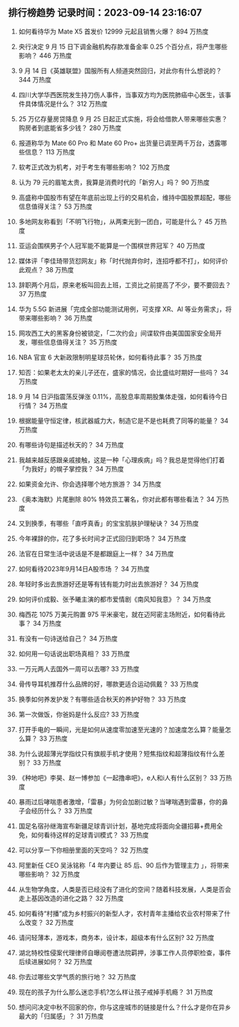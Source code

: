 
## 排行榜趋势 记录时间：2023-09-14 23:16:07
  
  1. 如何看待华为 Mate X5 首发价 12999 元起且销售火爆？ 894 万热度
    
  2. 央行决定 9 月 15 日下调金融机构存款准备金率 0.25 个百分点，将产生哪些影响？ 446 万热度
    
  3. 9 月 14 日《英雄联盟》国服所有人频道突然回归，对此你有什么想说的？ 344 万热度
    
  4. 四川大学华西医院发生持刀伤人事件，当事双方均为医院肺癌中心医生，该事件具体情况是什么？ 312 万热度
    
  5. 25 万亿存量房贷降息 9 月 25 日起正式实施，将会给借款人带来哪些实惠？购房者到底能省多少钱？ 280 万热度
    
  6. 报道称华为 Mate 60 Pro 和 Mate 60 Pro+ 出货量已调至两千万台，透露哪些信息？ 113 万热度
    
  7. 软考正式改为机考，对于考生有哪些影响？ 102 万热度
    
  8. 认为 79 元的眉笔太贵，我算是消费时代的「新穷人」吗？ 90 万热度
    
  9. 高盛称中国股市有望在年底前出现上行的交易机会，维持中国股票超配，哪些信息值得关注？ 53 万热度
    
  10. 多地网友称看到「不明飞行物」，从两束光到一团白，可能是什么？ 45 万热度
    
  11. 亚运会围棋男子个人冠军能不能算是一个围棋世界冠军？ 40 万热度
    
  12. 媒体评「李佳琦带货怼网友」称「时代抛弃你时，连招呼都不打」，如何评价此观点？ 38 万热度
    
  13. 辞职两个月后，原来老板叫回去上班，工资比之前提高了不少，要不要回去？ 37 万热度
    
  14. 华为 5.5G 新进展「完成全部功能测试用例，可支撑 XR、AI 等业务需求」，将带来哪些影响？ 36 万热度
    
  15. 网攻西工大的黑客身份被锁定，「二次约会」间谍软件由美国国家安全局开发，哪些信息值得关注？ 35 万热度
    
  16. NBA 官宣 6 大新政限制明星球员轮休，如何看待此事？ 35 万热度
    
  17. 知否：如果老太太的亲儿子还在，盛家的情况，会比盛纮时期好一些吗？ 34 万热度
    
  18. 9 月 14 日沪指震荡反弹涨 0.11%，高股息率周期股集体走强，如何看待今日行情？ 34 万热度
    
  19. 根据能量守恒定律，核武器威力大，制造它是不是也耗费了同等的能量？ 34 万热度
    
  20. 有哪些诗句是描述秋天的？ 34 万热度
    
  21. 我越来越反感跟亲戚接触，这是一种「心理疾病」吗？我总是觉得他们打着「为我好」的幌子掌控我？ 34 万热度
    
  22. 如果资金允许、你会选择哪个地方旅游？ 34 万热度
    
  23. 《奥本海默》片尾删除 80% 特效员工署名，你对此都有哪些看法？ 34 万热度
    
  24. 又到换季，有哪些「直呼真香」的宝宝肌肤护理秘诀？ 34 万热度
    
  25. 今年裸辞的你，花了多长时间才正式回归到职场？ 34 万热度
    
  26. 法官在日常生活中说话是不是都跟庭上一样？ 34 万热度
    
  27. 如何看待2023年9月14日A股市场 ？ 34 万热度
    
  28. 年轻时多出去旅游好还是等有钱有能力时出去旅游好？ 34 万热度
    
  29. 如何评价成毅、张予曦主演的都市爱情剧《南风知我意》？ 34 万热度
    
  30. 梅西花 1075 万美元购置 975 平米豪宅，就在迈阿密主场附近，如何看待此事？ 34 万热度
    
  31. 有没有一句诗送给自己？ 34 万热度
    
  32. 如何用一句话说出职场真相？ 33 万热度
    
  33. 一万元两人去国外一周可以去哪? 33 万热度
    
  34. 骨传导耳机推荐什么品牌的好，哪款更适合运动佩戴？ 33 万热度
    
  35. 换季如何养发护发？有哪些适合秋天的养护好物？ 33 万热度
    
  36. 第一次做饭，你爸妈是什么反应? 33 万热度
    
  37. 打开手电的一瞬间，光是如何从速度零加速至光速的？加速度怎么算？能量怎么算？ 33 万热度
    
  38. 为什么说超薄光学指纹只有旗舰手机才使用？短焦指纹和超薄指纹有什么差别？ 33 万热度
    
  39. 《种地吧》李昊、赵一博参加《一起撸串吧》，e人和i人有什么区别？ 33 万热度
    
  40. 暴雨过后哮喘患者激增，「雷暴」为何会加剧过敏？当哮喘遇到雷暴，你的鼻子会经历什么？ 33 万热度
    
  41. 国足名宿孙继海宣布新疆足球青训计划，基地完成将面向全疆招募+费用全免，如何看待这样的足球青训模式？ 33 万热度
    
  42. 可以分享一下你相册里面的天空吗？ 32 万热度
    
  43. 阿里新任 CEO 吴泳铭称「4 年内要让 85 后、90 后作为管理主力 」，将带来哪些影响？ 32 万热度
    
  44. 从生物学角度，人类是否已经没有了进化的空间？随着科技发展，人类是否会走上基因改造的进化之路？ 32 万热度
    
  45. 如何看待“村播”成为乡村振兴的新型人才，农村青年主播给农业农村带来了什么改变？ 32 万热度
    
  46. 请问轻薄本，游戏本，商务本，设计本，超级本有什么区别? 32 万热度
    
  47. 湖北特校性侵案代理律师自曝阅卷遭法院羁押，涉事工作人员停职检查，事件后续进展如何？ 32 万热度
    
  48. 你去过哪些文学气质的旅行地？ 32 万热度
    
  49. 现在的孩子为什么那么迷恋手机?怎么样让孩子戒掉手机瘾？ 31 万热度
    
  50. 想问问决定中秋不回家的你，你与这座城市的链接是什么？什么才是你在异乡最大的「归属感」？ 31 万热度
    
